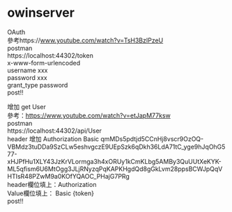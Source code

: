 # owinserver
OAuth  
參考https://www.youtube.com/watch?v=TsH3BzIPzeU  
postman  
https://localhost:44302/token  
x-www-form-urlencoded  
username xxx  
password xxx  
grant_type password  
post!!

增加  get User  
參考：https://www.youtube.com/watch?v=etJapM77ksw  
postman  
https://localhost:44302/api/User  
header 增加
Authorization Basic qmMDs5pdtjd5CCnHj8vscr9OzOQ-VBMdz3tuDDa9SzCLw5eshvgczE9UEpSzk6qDkh36LdA71tC_yge9hJqOhG577-xHJPfHu1XLY43JzKrVLormga3h4xORUy1kCmKLbg5AMBy3QuUUtXeKYK-ML5qfism6U6MtOgg3JLjRNyzqPqKAPKHgdQd8gGkLvm28ppsBCWJpQqVHTIsR48PZwM9a0KOfYQAOC_PHajG7PRg  
header欄位填上：Authorization  
Value欄位填上： Basic {token}  
post!!
